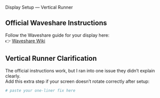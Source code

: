 Display Setup — Vertical Runner

## Official Waveshare Instructions
Follow the Waveshare guide for your display here:  
👉 [Waveshare Wiki](https://www.waveshare.com/wiki/3.5inch_RPi_LCD_(B)_Manual_Configuration)

## Vertical Runner Clarification
The official instructions work, but I ran into one issue they didn’t explain clearly.  
Add this extra step if your screen doesn’t rotate correctly after setup:

```bash
# paste your one-liner fix here
